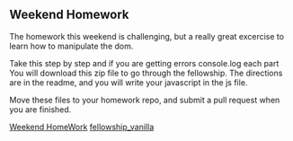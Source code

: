 ## Weekend Homework 

The homework this weekend is challenging, but a really great excercise to learn
how to manipulate the dom.  

Take this step by step and if you are getting errors console.log each part
You will download this zip file to go through the fellowship.  The directions 
are in the readme, and you will write your javascript in the js file.

Move these files to your homework repo, and submit a pull request when you are
finished.

<a href="WeekendHomework.md">Weekend HomeWork</a>
[fellowship_vanilla](fellowship_vanilla.zip)
